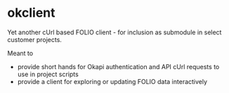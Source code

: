 # okclient

Yet another cUrl based FOLIO client - for inclusion as submodule in select customer projects.

Meant to 
  
  - provide short hands for Okapi authentication and API cUrl requests to use in project scripts 
  - provide a client for exploring or updating FOLIO data interactively 